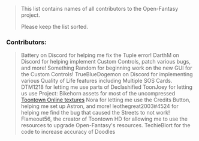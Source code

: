 > This list contains names of all contributors to the Open-Fantasy project.
>
> Please keep the list sorted.

### Contributors:
> Battery on Discord for helping me fix the Tuple error!
> DarthM on Discord for helping implement Custom Controls, patch various bugs, and more!
> Something Random for beginning work on the new GUI for the Custom Controls!
> TrueBlueDogemon on Discord for implementing various Quality of Life features including Multiple SOS Cards.
> DTM1218 for letting me use parts of Declashified 
> ToonJoey for letting us use Project: Bikehorn assets for most of the uncompressed [Toontown Online textures][BikehornLink]
> Nora for letting me use the Credits Button, helping me set up Astron, and more!
> leothegreat2003#4524 for helping me find the bug that caused the Streets to not work!
> Flameout56, the creator of Toontown HD for allowing me to use the resources to upgrade Open-Fantasy's resources.
> TechieBlort for the code to increase accuracy of Doodles

[BikehornLink]: https://github.com/toonjoey/toontown-project-bikehorn